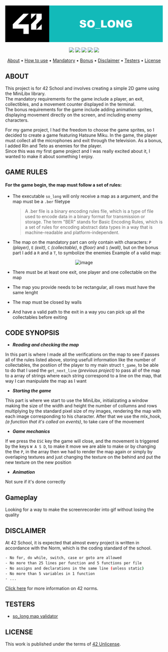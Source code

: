 <p align="center">
  <img src="https://github.com/jotavare/jotavare/blob/main/42/banner/42_banner_so_long.png">
</p>

<p align="center">
	<img src="https://img.shields.io/badge/status-finished-success?color=%2312bab9&style=flat-square" />
	<img src="https://img.shields.io/badge/evaluated-24%20%2F%2011%20%2F%202022-success?color=%2312bab9&style=flat-square" />
	<img src="https://img.shields.io/badge/score-125%20%2F%20100-success?color=%2312bab9&style=flat-square" />
	<img src="https://img.shields.io/github/languages/top/jotavare/libft?color=%2312bab9&style=flat-square" />
	<img src="https://img.shields.io/github/last-commit/jotavare/libft?color=%2312bab9&style=flat-square" />
</p>

<p align="center">
	<a href="#about">About</a> •
	<a href="#how-to-use">How to use</a> •
	<a href="#mandatory">Mandatory</a> •
	<a href="#bonus">Bonus</a> •
	<a href="#disclaimer">Disclaimer</a> •
	<a href="#testers">Testers</a> •
	<a href="#license">License</a>
</p>

## ABOUT
This project is for 42 School and involves creating a simple 2D game using the MiniLibx library.</br>
The mandatory requirements for the game include a player, an exit, collectibles, and a movement counter displayed in the terminal.</br>
The bonus requirements for the game include adding animation sprites, displaying movement directly on the screen, and including enemy characters.</br>

For my game project, I had the freedom to choose the game sprites, so I decided to create a game featuring Hatsune Miku. In the game, the player must collect all the microphones and exit through the television. As a bonus, I added Rin and Teto as enemies for the player.</br>
Since this was my first game project and I was really excited about it, I wanted to make it about something I enjoy.</br>

## GAME RULES
#### For the game begin, the map must follow a set of rules:

* The executable ``so_long`` will only receive a map as a argument, and the map must be a ``.ber`` filetype
  >A .ber file is a binary encoding rules file, which is a type of file used to encode data in a binary format for transmission or storage. The term "BER" stands for Basic Encoding Rules, which is a set of rules for encoding abstract data types in a way that is machine-readable and platform-independent.

* The map on the mandatory part can only contain with characters: ``P`` *(player)*, ``E`` *(exit)*, ``C`` *(collectable)*, ``0`` *(floor)* and ``1`` *(wall)*, but on the bonus part I add a ``R`` and a ``T``, to symbolize the enemies
Example of a valid map:

<div align="center">

![image](https://user-images.githubusercontent.com/117469751/222915238-20985d05-9ce0-46d4-b7bf-99c48b1187f1.png)

</div>

* There must be at least one exit, one player and one collectable on the map

* The map you provide needs to be rectangular, all rows must have the same lenght

* The map must be closed by walls

* And have a valid path to the exit in a way you can pick up all the collectables before exiting

## CODE SYNOPSIS
* ***Reading and checking the map***

In this part is where I made all the verifications on the map to see if passes all of the rules listed above, storing
usefull information like the number of collectables, the postiion of the player to my main struct ``t_game``, 
to be able to do that I used the ``get_next_line`` *(previous project)* to pass all of the map to a array of strings
where each string correspond to a line on the map, that way I can manipulate the map as I want

* ***Starting the game***

This part is where we start to use the MiniLibx, initializating a window making the size of the width and height
the number of collumns and rows multiplying by the standard pixel size of my images, rendering the map with each image
corresponding to his character. After that we use the mlx_hook, *(a function that it's called on events)*, to take care of
the movement

* ***Game mechanics***

If we press the ``ESC`` key the game will close, and the movement is triggered by the keys ``W A S D``, to make it move
we are able to make or by changing the the ``P``, in the array then we had to render the map again or simply by overlaping
textures and just changing the texture on the behind and put the new texture on the new position

* ***Animation***

Not sure if it's done correctly

## Gameplay

Looking for a way to make the screenrecorder into gif without losing the quality

## DISCLAIMER
At 42 School, it is expected that almost every project is written in accordance with the Norm, which is the coding standard of the school.

```bash
- No for, do while, switch, case or goto are allowed
- No more than 25 lines per function and 5 functions per file
- No assigns and declarations in the same line (unless static)
- No more than 5 variables in 1 function
- ...
```

<a href="https://github.com/jotavare/jotavare/blob/main/42/pdf/en_norm.pdf">Click here</a> for more information on 42 norms.

## TESTERS
* [so_long map validator](https://github.com/Nuno-Jesus/so_long_map_validator)

## LICENSE
<p>
This work is published under the terms of <a href="https://github.com/jotavare/jotavare/blob/main/LICENSE">42 Unlicense</a>.
</p>
